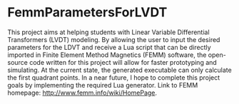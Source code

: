 # FemmParametersForLVDT
 This project aims at helping students with Linear Variable Differential Transformers (LVDT) modeling. By allowing the user to input the desired parameters for the LDVT and receive a Lua script that can be directly imported in Finite Element Method Magnetics (FEMM) software, the open-source code written for this project will allow for faster prototyping and simulating.   At the current state, the generated executable can only calculate the first quadrant points. In a near future, I hope to complete this project goals by implementing the required Lua generator.  Link to FEMM homepage: http://www.femm.info/wiki/HomePage.
